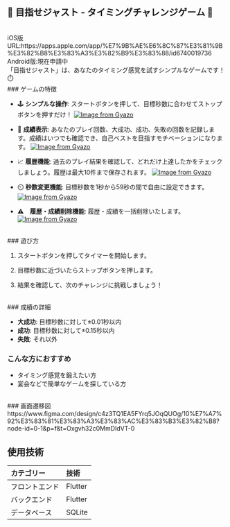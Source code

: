 ## 🎯 目指せジャスト - タイミングチャレンジゲーム 🎯
<br>
iOS版URL:https://apps.apple.com/app/%E7%9B%AE%E6%8C%87%E3%81%9B%E3%82%B8%E3%83%A3%E3%82%B9%E3%83%88/id6740019736
Android版:現在申請中

<br>
「目指せジャスト」は、あなたのタイミング感覚を試すシンプルなゲームです！⏱️


<br>
### ゲームの特徴

- 🕹️ **シンプルな操作**: スタートボタンを押して、目標秒数に合わせてストップボタンを押すだけ！
[![Image from Gyazo](https://i.gyazo.com/29e457d9d6f217047bb780a65c342d0d.gif)](https://gyazo.com/29e457d9d6f217047bb780a65c342d0d)
- 🎉 **成績表示**: あなたのプレイ回数、大成功、成功、失敗の回数を記録します。成績はいつでも確認でき、自己ベストを目指すモチベーションになります。
[![Image from Gyazo](https://i.gyazo.com/19d4912b224e3c7c5d5391e75a8b1dda.gif)](https://gyazo.com/19d4912b224e3c7c5d5391e75a8b1dda)

- 📈 **履歴機能**: 過去のプレイ結果を確認して、どれだけ上達したかをチェックしましょう。履歴は最大10件まで保存されます。
[![Image from Gyazo](https://i.gyazo.com/f40d3c1190fde80df46bce2af14d0db1.gif)](https://gyazo.com/f40d3c1190fde80df46bce2af14d0db1)

- ⏲️ **秒数変更機能**: 目標秒数を1秒から59秒の間で自由に設定できます。
[![Image from Gyazo](https://i.gyazo.com/e8078e0ede949f1a79a676a32d41594d.gif)](https://gyazo.com/e8078e0ede949f1a79a676a32d41594d)

- ⚠️　**履歴・成績削除機能**: 履歴・成績を一括削除いたします。
[![Image from Gyazo](https://i.gyazo.com/873bf7c97ecc4d92f685c86bf9d0a492.gif)](https://gyazo.com/873bf7c97ecc4d92f685c86bf9d0a492)

<br>
### 遊び方

1. スタートボタンを押してタイマーを開始します。

2. 目標秒数に近づいたらストップボタンを押します。
3. 結果を確認して、次のチャレンジに挑戦しましょう！

<br>
### 成績の詳細

- **大成功**: 目標秒数に対して±0.01秒以内
- **成功**: 目標秒数に対して±0.15秒以内
- **失敗**: それ以外

### こんな方におすすめ

- タイミング感覚を鍛えたい方
- 宴会などで簡単なゲームを探している方


<br>
### 画面遷移図
https://www.figma.com/design/c4z3TQ1EA5FYrq5JOqQUOg/10%E7%A7%92%E3%83%81%E3%83%A3%E3%83%AC%E3%83%B3%E3%82%B8?node-id=0-1&p=f&t=Oxgvh32c0MmDIdVT-0


## 使用技術

| カテゴリー | 技術 |
:----|:----
| フロントエンド | Flutter |
| バックエンド | Flutter  |
| データベース | SQLite |

